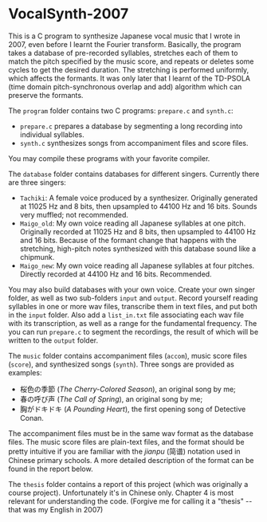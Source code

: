 # VocalSynth-2007
This is a C program to synthesize Japanese vocal music that I wrote in 2007, even before I learnt the Fourier transform. Basically, the program takes a database of pre-recorded syllables, stretches each of them to match the pitch specified by the music score, and repeats or deletes some cycles to get the desired duration. The stretching is performed uniformly, which affects the formants. It was only later that I learnt of the TD-PSOLA (time domain pitch-synchronous overlap and add) algorithm which can preserve the formants.

The ```program``` folder contains two C programs: ```prepare.c``` and ```synth.c```:
* ```prepare.c``` prepares a database by segmenting a long recording into individual syllables.
* ```synth.c``` synthesizes songs from accompaniment files and score files.

You may compile these programs with your favorite compiler.

The ```database``` folder contains databases for different singers. Currently there are three singers:
* ```Tachiki```: A female voice produced by a synthesizer. Originally generated at 11025 Hz and 8 bits, then upsampled to 44100 Hz and 16 bits. Sounds very muffled; not recommended.
* ```Maigo_old```: My own voice reading all Japanese syllables at one pitch. Originally recorded at 11025 Hz and 8 bits, then upsampled to 44100 Hz and 16 bits. Because of the formant change that happens with the stretching, high-pitch notes synthesized with this database sound like a chipmunk.
* ```Maigo_new```: My own voice reading all Japanese syllables at four pitches. Directly recorded at 44100 Hz and 16 bits. Recommended.

You may also build databases with your own voice. Create your own singer folder, as well as two sub-folders ```input``` and ```output```. Record yourself reading syllables in one or more wav files, transcribe them in text files, and put both in the ```input``` folder. Also add a ```list_in.txt``` file associating each wav file with its transcription, as well as a range for the fundamental frequency. The you can run ```prepare.c``` to segment the recordings, the result of which will be written to the ```output``` folder.

The ```music``` folder contains accompaniment files (```accom```), music score files (```score```), and synthesized songs (```synth```). Three songs are provided as examples:
* 桜色の季節 (*The Cherry-Colored Season*), an original song by me;
* 春の呼び声 (*The Call of Spring*), an original song by me;
* 胸がドキドキ (*A Pounding Heart*), the first opening song of Detective Conan.

The accompaniment files must be in the same wav format as the database files. The music score files are plain-text files, and the format should be pretty intuitive if you are familiar with the *jianpu* (简谱) notation used in Chinese primary schools. A more detailed description of the format can be found in the report below.

The ```thesis``` folder contains a report of this project (which was originally a course project). Unfortunately it's in Chinese only. Chapter 4 is most relevant for understanding the code. (Forgive me for calling it a "thesis" -- that was my English in 2007)
